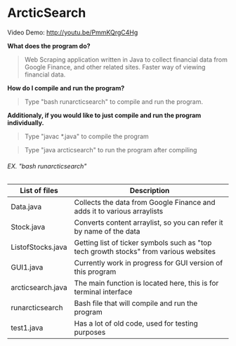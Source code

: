# ArcticSearch

Video Demo: http://youtu.be/PmmKQrgC4Hg

**What does the program do?**

> Web Scraping application written in Java to collect financial data from Google Finance, and other related sites. Faster way of viewing financial data.

**How do I compile and run  the program?**

> Type "bash runarcticsearch" to compile and run the program.

**Additionaly, if you would like to just compile and run the program individually.**

>Type "javac *.java" to compile the program

>Type "java arcticsearch" to run the program after compiling 

###### EX. "bash runarcticsearch"

List of files | Description
------------- | -----------
Data.java |         Collects the data from Google Finance and adds it to various arraylists
Stock.java |        Converts content arraylist, so you can refer it by name of the data
ListofStocks.java | Getting list of ticker symbols such as "top tech growth stocks" from various websites
GUI1.java |        Currently work in progress for GUI version of this program
arcticsearch.java | The main function is located here, this is for terminal interface
runarcticsearch |   Bash file that will compile and run the program
test1.java |        Has a lot of old code, used for testing purposes
